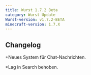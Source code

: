 ```yaml
---
title: Wurst 1.7.2 Beta
category: Wurst Update
Wurst-version: v1.7.2-BETA
minecraft-version: 1.7.X
---
```

## Changelog

+Neues System für Chat-Nachrichten.

*Lag in Search behoben.
